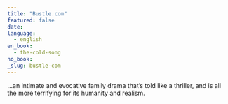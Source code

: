 ```yaml
---
title: "Bustle.com"
featured: false
date:
language:
  - english
en_book:
  - the-cold-song
no_book:
_slug: bustle-com
---
```


…an intimate and evocative family drama that’s told like a thriller, and is all the more terrifying for its humanity and realism.

